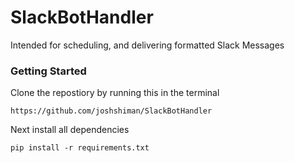 # SlackBotHandler
Intended for scheduling, and delivering formatted Slack Messages


### Getting Started

Clone the repostiory by running this in the terminal

`https://github.com/joshshiman/SlackBotHandler`

Next install all dependencies

`pip install -r requirements.txt`

